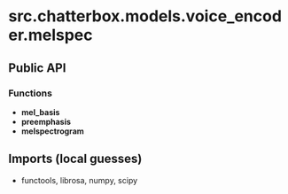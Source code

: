 # src.chatterbox.models.voice_encoder.melspec

## Public API


### Functions
- **mel_basis**
- **preemphasis**
- **melspectrogram**

## Imports (local guesses)
- functools, librosa, numpy, scipy